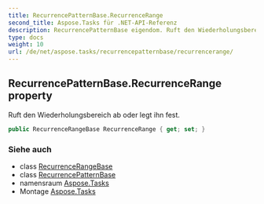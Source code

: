 ```yaml
---
title: RecurrencePatternBase.RecurrenceRange
second_title: Aspose.Tasks für .NET-API-Referenz
description: RecurrencePatternBase eigendom. Ruft den Wiederholungsbereich ab oder legt ihn fest.
type: docs
weight: 10
url: /de/net/aspose.tasks/recurrencepatternbase/recurrencerange/
---
```

## RecurrencePatternBase.RecurrenceRange property

Ruft den Wiederholungsbereich ab oder legt ihn fest.

```csharp
public RecurrenceRangeBase RecurrenceRange { get; set; }
```

### Siehe auch

* class [RecurrenceRangeBase](../../recurrencerangebase/)
* class [RecurrencePatternBase](../)
* namensraum [Aspose.Tasks](../../recurrencepatternbase/)
* Montage [Aspose.Tasks](../../../)


